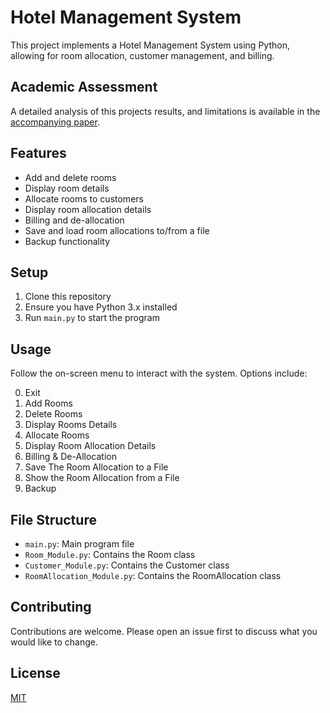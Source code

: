 # Hotel Management System

This project implements a Hotel Management System using Python, allowing for room allocation, customer management, and billing.

## Academic Assessment  
A detailed analysis of this projects results, and limitations is available in the [accompanying paper](docs/Hotel_Trial&Error_Paper.pdf).  

## Features

- Add and delete rooms
- Display room details
- Allocate rooms to customers
- Display room allocation details
- Billing and de-allocation
- Save and load room allocations to/from a file
- Backup functionality

## Setup

1. Clone this repository
2. Ensure you have Python 3.x installed
3. Run `main.py` to start the program

## Usage

Follow the on-screen menu to interact with the system. Options include:

0. Exit
1. Add Rooms
2. Delete Rooms
3. Display Rooms Details
4. Allocate Rooms
5. Display Room Allocation Details
6. Billing & De-Allocation
7. Save The Room Allocation to a File
8. Show the Room Allocation from a File
9. Backup

## File Structure

- `main.py`: Main program file
- `Room_Module.py`: Contains the Room class
- `Customer_Module.py`: Contains the Customer class
- `RoomAllocation_Module.py`: Contains the RoomAllocation class

## Contributing

Contributions are welcome. Please open an issue first to discuss what you would like to change.

## License

[MIT](https://choosealicense.com/licenses/mit/)
